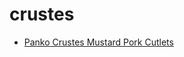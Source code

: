 # crustes

 * [Panko Crustes Mustard Pork Cutlets](../index/p/panko-crustes-mustard-pork-cutlets-230640.json)
